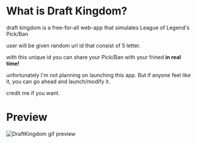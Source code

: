 # What is Draft Kingdom?

draft kingdom is a free-for-all web-app that simulates League of Legend's Pick/Ban 

user will be given random url id that consist of 5 letter.

with this unique id you can share your Pick/Ban with your frined __in real time!__ 

unfortunately I'm not planning on launching this app. But if anyone feel like it, you can go ahead and launch/modify it.

credit me if you want.

# Preview
![DraftKingdom gif preview](https://i.imgur.com/jqTA42q.gif)
